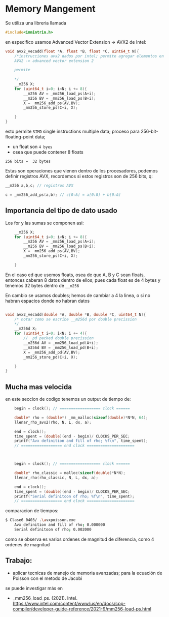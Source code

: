 # Memory Mangement

Se utiliza una libreria llamada

```c
#include<immintrin.h>
```

en especifico usamos Advanced Vector Extension -> AVX2 de Intel:

```c
void avx2_vecadd(float *A, float *B, float *C, uint64_t N){
    /*instrucciones avx2 dados por intel; permite agregar elementos en paralelo
    AVX2 -> advanced vector extension 2

    permite 
    
    */
    __m256 X;
    for (uint64_t i=0; i<N; i += 8){
        __m256 AV = _mm256_load_ps(A+i);
        __m256 BV = _mm256_load_ps(B+i);
        X = _mm256_add_ps(AV,BV);
        _mm256_store_ps(C+i, X);

    }
}
```
esto permite `SIMD` single instructions multiple data; proceso para 256-bit-floating-point data;
- un float son `4 byes`
- osea que puede contener 8 floats

```
256 bits =  32 bytes
```

Estas son operaciones que vienen dentro de los procesadores, podemos definir registros AVX, recordemos si estos registros son de 256 bits, q:

```c
__m256 a,b,c; // registros AVX

c = _mm256_add_ps(a,b); // c[0:&] = a[0:8] + b[0:&]
```

## Importancia del tipo de dato usado

Los for y las sumas se componen asi:

```c
    __m256 X;
    for (uint64_t i=0; i<N; i += 8){
        __m256 AV = _mm256_load_ps(A+i);
        __m256 BV = _mm256_load_ps(B+i);
        X = _mm256_add_ps(AV,BV);
        _mm256_store_ps(C+i, X);

    }
```

En el caso ed que usemos floats, osea de que A, B y C sean floats, entonces caberan 8 datos dentro de ellos; pues cada float es de 4 bytes y tenemos 32 bytes dentro de `__m256`

En cambio se usamos doubles; hemos de cambiar a 4 la linea, o si no habran espacios donde no habran datos

```c

void avx2_vecadd(double *A, double *B, double *C, uint64_t N){
    /* notar como se escribe __m256d por double precission
    */
    __m256d X;
    for (uint64_t i=0; i<N; i += 4){
        // _pd packed double precission
        __m256d AV = _mm256_load_pd(A+i);
        __m256d BV = _mm256_load_pd(B+i);
        X = _mm256_add_pd(AV,BV);
        _mm256_store_pd(C+i, X);

    }
}
```




## Mucha mas velocida
en este seccion de codigo tenemos un output de tiempo de:

```c
    begin = clock(); // ================== clock ======

    double* rho = (double*) _mm_malloc(sizeof(double)*N*N, 64); 
    llenar_rho_avx2(rho, N, L, dx, a);

    end = clock();
    time_spent = (double)(end - begin)/ CLOCKS_PER_SEC;
    printf("Avx definition and fill of rho; %f\n", time_spent); 
    // ================== end clock =====================



    begin = clock(); // ================== clock ======

    double* rho_classic = malloc(sizeof(double)*N*N);
    llenar_rho(rho_classic, N, L, dx, a);

    end = clock();
    time_spent = (double)(end - begin)/ CLOCKS_PER_SEC;
    printf("Serial definitoon of rho; %f\n", time_spent); 
    // ================== end clock =====================
```

comparacion de tiempos:

```bash
$ Clase6 0403/ .\avxpoisson.exe
    Avx definition and fill of rho; 0.000000
    Serial definitoon of rho; 0.002000
```

como se observa es varios ordenes de magnitud de diferencia, como 4 ordenes de magnitud


## Trabajo:

- aplicar tecnicas de manejo de memoria avanzadas; para la ecuación de Poisson con el metodo de Jacobi

se puede investigar más en
- _mm256_load_ps. (2021). Intel. https://www.intel.com/content/www/us/en/docs/cpp-compiler/developer-guide-reference/2021-9/mm256-load-ps.html

‌
